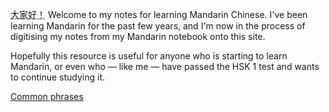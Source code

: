 <abbr title="[dà jiā · hǎo] Hello!">大家好！</abbr> Welcome to my notes for learning Mandarin Chinese. I've been learning Mandarin for the past few years, and I'm now in the process of digitising my notes from my Mandarin notebook onto this site.

Hopefully this resource is useful for anyone who is starting to learn Mandarin, or even who — like me — have passed the HSK 1 test and wants to continue studying it.

<a href="basics/common.md" class="next">Common phrases</a>